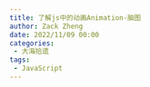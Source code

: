 ```yaml
---
title: 了解js中的动画Animation-脑图
author: Zack Zheng
date: 2022/11/09 00:00
categories:
 - 大海拾遗
tags:
 - JavaScript
---
```



<simple-img src="了解js中的动画Animation.png" />
